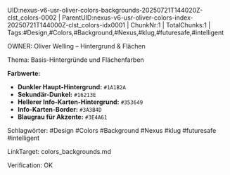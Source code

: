 UID:nexus-v6-usr-oliver-colors-backgrounds-20250721T144020Z-clst_colors-0002 | ParentUID:nexus-v6-usr-oliver-colors-index-20250721T144000Z-clst_colors-idx0001 | ChunkNr:1 | TotalChunks:1 | Tags:#Design,#Colors,#Background,#Nexus,#klug,#futuresafe,#intelligent

OWNER: Oliver Welling – Hintergrund & Flächen

Thema: Basis-Hintergründe und Flächenfarben

**Farbwerte:**  
- **Dunkler Haupt-Hintergrund:** `#1A1B2A`  
- **Sekundär-Dunkel:** `#16213E`  
- **Hellerer Info-Karten-Hintergrund:** `#353649`  
- **Info-Karten-Border:** `#3A3B4D`  
- **Blaugrau für Akzente:** `#3E4A61`

Schlagwörter: #Design #Colors #Background #Nexus #klug #futuresafe #intelligent

LinkTarget: colors_backgrounds.md  

Verification: OK
